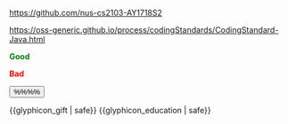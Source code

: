 <span id="common_org">https://github.com/nus-cs2103-AY1718S2</span>

<span id="java_coding_standard">https://oss-generic.github.io/process/codingStandards/CodingStandard-Java.html</span>

<span id="good"><font color="green">**<span class="glyphicon glyphicon-thumbs-up" aria-hidden="true"></span> Good**</font></span>

<span id="bad"><font color="red">**<span class="glyphicon glyphicon-thumbs-down" aria-hidden="true"></span> Bad**</font></span>

<span id="outcomes">
<button type="button" class="btn btn-default btn-sm" aria-label="Left Align"><md>%%<include src="text.md#outcomes" inline />%%</md></button><p/>
</span>

<span id="icon_example">{{glyphicon_gift | safe}}</span>
<span id="icon_prereq">{{glyphicon_education | safe}}</span>